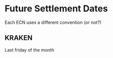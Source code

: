 # Future Settlement Dates

Each ECN uses a different convention (or not?)

## KRAKEN
Last friday of the month